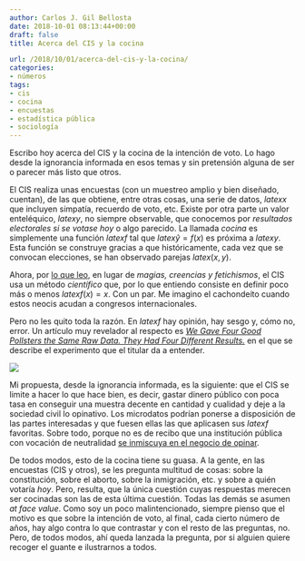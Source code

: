 ```yaml
---
author: Carlos J. Gil Bellosta
date: 2018-10-01 08:13:44+00:00
draft: false
title: Acerca del CIS y la cocina

url: /2018/10/01/acerca-del-cis-y-la-cocina/
categories:
- números
tags:
- cis
- cocina
- encuestas
- estadística pública
- sociología
---
```


Escribo hoy acerca del CIS y la cocina de la intención de voto. Lo hago desde la ignorancia informada en esos temas y sin pretensión alguna de ser o parecer más listo que otros.

El CIS realiza unas encuestas (con un muestreo amplio y bien diseñado, cuentan), de las que obtiene, entre otras cosas, una serie de datos, $latex x$ que incluyen simpatía, recuerdo de voto, etc. Existe por otra parte un valor enteléquico, $latex y$, no siempre observable, que conocemos por _resultados electorales si se votase hoy_ o algo parecido. La llamada _cocina_ es simplemente una función $latex f$ tal que $latex \hat{y} = f(x)$ es próxima a $latex y$. Esta función se construye gracias a que históricamente, cada vez que se convocan elecciones, se han observado parejas $latex (x, y)$.

Ahora, por [lo que leo](https://www.elconfidencial.com/espana/2018-09-30/antonio-alaminos-barometro-cis-tezanos-cambio-encuestas_1622877/), en lugar de _magias, creencias y fetichismos_, el CIS usa un método _científico_ que, por lo que entiendo consiste en definir poco más o menos $latex f(x) = x$. Con un par. Me imagino el cachondeíto cuando estos neocis acudan a congresos internacionales.

Pero no les quito toda la razón. En $latex f$ hay opinión, hay sesgo y, cómo no, error. Un artículo muy revelador al respecto es [_We Gave Four Good Pollsters the Same Raw Data. They Had Four Different Results._](https://www.nytimes.com/interactive/2016/09/20/upshot/the-error-the-polling-world-rarely-talks-about.html) en el que se describe el experimento que el titular da a entender.

![](/wp-uploads/2018/09/encuestas_florida.png)


Mi propuesta, desde la ignorancia informada, es la siguiente: que el CIS se limite a hacer lo que hace bien, es decir, gastar dinero público con poca tasa en conseguir una muestra decente en cantidad y cualidad y deje a la sociedad civil lo opinativo. Los microdatos podrían ponerse a disposición de las partes interesadas y que fuesen ellas las que aplicasen sus $latex f$ favoritas. Sobre todo, porque no es de recibo que una institución pública con vocación de neutralidad [se inmiscuya en el negocio de opinar](https://www.datanalytics.com/2012/03/07/esperanzador-no-varianzador/).

De todos modos, esto de la cocina tiene su guasa. A la gente, en las encuestas (CIS y otros), se les pregunta multitud de cosas: sobre la constitución, sobre el aborto, sobre la inmigración, etc. y sobre a quién votaría _hoy_. Pero, resulta, que la única cuestión cuyas respuestas merecen ser cocinadas son las de esta última cuestión. Todas las demás se asumen _at face value_. Como soy un poco malintencionado, siempre pienso que el motivo es que sobre la intención de voto, al final, cada cierto número de años, hay algo contra lo que contrastar y con el resto de las preguntas, no. Pero, de todos modos, ahí queda lanzada la pregunta, por si alguien quiere recoger el guante e ilustrarnos a todos.
